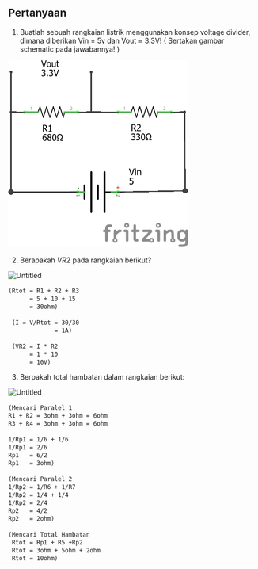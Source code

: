 ## Pertanyaan

1. Buatlah sebuah rangkaian listrik menggunakan konsep voltage divider, dimana diberikan Vin = 5v dan Vout = 3.3V! ( Sertakan gambar schematic pada jawabannya! )

![Alt text](gambar/IoT-Hardware.png?raw=true)

2. Berapakah $VR2$ pada rangkaian berikut?

![Untitled](https://skilvul-prod-01.s3.ap-southeast-1.amazonaws.com/lesson/iot/IoT+Assignments+Assets/IoT+Hardware/voltage_divider.png)

    (Rtot = R1 + R2 + R3
          = 5 + 10 + 15 
          = 30ohm)

     (I = V/Rtot = 30/30 
                 = 1A)

     (VR2 = I * R2
          = 1 * 10
          = 10V)

3. Berpakah total hambatan dalam rangkaian berikut:

![Untitled](https://skilvul-prod-01.s3.ap-southeast-1.amazonaws.com/lesson/iot/IoT+Assignments+Assets/IoT+Hardware/r_total.png)

    (Mencari Paralel 1
    R1 + R2 = 3ohm + 3ohm = 6ohm
    R3 + R4 = 3ohm + 3ohm = 6ohm
    
    1/Rp1 = 1/6 + 1/6 
    1/Rp1 = 2/6
    Rp1   = 6/2
    Rp1   = 3ohm)

    (Mencari Paralel 2
    1/Rp2 = 1/R6 + 1/R7
    1/Rp2 = 1/4 + 1/4
    1/Rp2 = 2/4
    Rp2   = 4/2
    Rp2   = 2ohm)

    (Mencari Total Hambatan
     Rtot = Rp1 + R5 +Rp2
     Rtot = 3ohm + 5ohm + 2ohm
     Rtot = 10ohm)